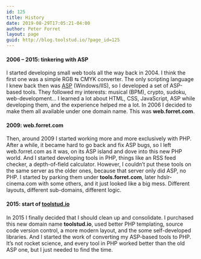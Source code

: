 ```yaml
---
id: 125
title: History
date: 2019-08-29T17:05:21-04:00
author: Peter Forret
layout: page
guid: http://blog.toolstud.io/?page_id=125
---
```

#### 2006 &#8211; 2015: tinkering with ASP

I started developing small web tools all the way back in 2004. I think the first one was a simple RGB ⇆ CMYK converter. The only scripting language I knew back then was [ASP](https://en.wikipedia.org/wiki/Active_Server_Pages) (Windows/IIS), so I developed a set of ASP-based tools. They followed my interests: musical (BPM), crypto, sudoku, web-development&#8230; I learned a lot about HTML, CSS, JavaScript, ASP while developing them, and the experience helped me a lot. In 2006 I decided to make them all available under one domain name. This was **web.forret.com**.

#### 2009: web.forret.com

Then, around 2009 I started working more and more exclusively with PHP. After a while, it became hard to go back and fix ASP bugs, so I left web.forret.com as it was, on its ASP island and dove into this new PHP world. And I started developing tools in PHP, things like an RSS feed checker, a depth-of-field calculator. However, I couldn&#8217;t put these tools on the same server as the older ones, because that server only did ASP, no PHP. I started by parking them under **tools.forret.com**, later hdslr-cinema.com with some others, and it just looked like a big mess. Different layouts, different sub-domains, different logic.

#### 2015: start of [toolstud.io](https://toolstud.io)

In 2015 I finally decided that I should clean up and consolidate. I purchased this new domain name **toolstud.io**, used better PHP templating, source code version control, a more modern layout, and the some self-developed libraries. And I started the work of converting my ASP-based tools to PHP. It&#8217;s not rocket science, and every tool in PHP worked better than the old ASP one, but I just needed to find the time.